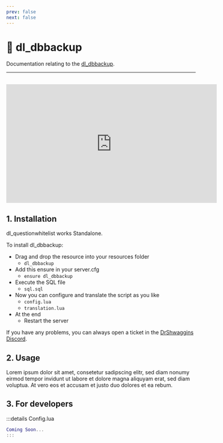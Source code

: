 ```yaml
---
prev: false
next: false
---
```


# 💾 dl_dbbackup
Documentation relating to the [dl_dbbackup](https://drshwaggins-scripts.tebex.io/package/5988507).

___
<br>
<iframe width="560" height="315" src="https://cdn.discordapp.com/attachments/901261289316319302/1200465560396378112/dl_dbbackup.png?ex=65c647ad&is=65b3d2ad&hm=dd3050daa240782bf6c55353aafbdee8bff2f2445980873a37c339fa88ff0e5d&" frameborder="0" allow="accelerometer; autoplay; clipboard-write; encrypted-media; gyroscope; picture-in-picture; web-share" allowfullscreen></iframe>

## 1. Installation
dl_questionwhitelist works Standalone. 

To install dl_dbbackup:
- Drag and drop the resource into your resources folder
  - `dl_dbbackup`
- Add this ensure in your server.cfg
  - `ensure dl_dbbackup`
- Execute the SQL file
  - `sql.sql`
- Now you can configure and translate the script as you like
  - `config.lua`
  - `translation.lua`
- At the end
  - Restart the server

If you have any problems, you can always open a ticket in the [DrShwaggins Discord](https://discord.gg/K9H27J5VaS).

## 2. Usage
Lorem ipsum dolor sit amet, consetetur sadipscing elitr, sed diam nonumy eirmod tempor invidunt ut labore et dolore magna aliquyam erat, sed diam voluptua. At vero eos et accusam et justo duo dolores et ea rebum.

## 3. For developers

:::details Config.lua
```lua
Coming Soon...
:::
